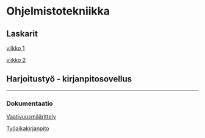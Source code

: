 # Ohjelmistotekniikka

## Laskarit
[viikko 1](https://github.com/karhuherra/ot-harjoitustyo/tree/master/laskarit/viikko1)

[viikko 2](https://github.com/karhuherra/ot-harjoitustyo/tree/master/laskarit/viikko2)

## Harjoitustyö - kirjanpitosovellus
------

### Dokumentaatio
[Vaativuusmäärittely](https://github.com/karhuherra/ot-harjoitustyo/blob/master/dokumentaatio/vaativuusm%C3%A4%C3%A4rittely.md)

[Työaikakirjanpito](https://github.com/karhuherra/ot-harjoitustyo/blob/master/dokumentaatio/ty%C3%B6aikakirjanpito.md)
